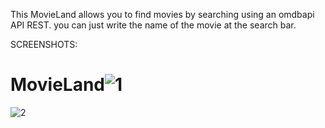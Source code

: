 
This MovieLand allows you to find movies by searching using an omdbapi API REST.
you can just write the name of the movie at the search bar.


SCREENSHOTS:


# MovieLand![1](https://user-images.githubusercontent.com/46131932/211178230-cb4638ba-659b-4bfe-9a47-7aacf8ad24c7.JPG)
![2](https://user-images.githubusercontent.com/46131932/211178273-9ff4c524-0d2f-4f76-8eee-22d4ef6c0454.JPG)
